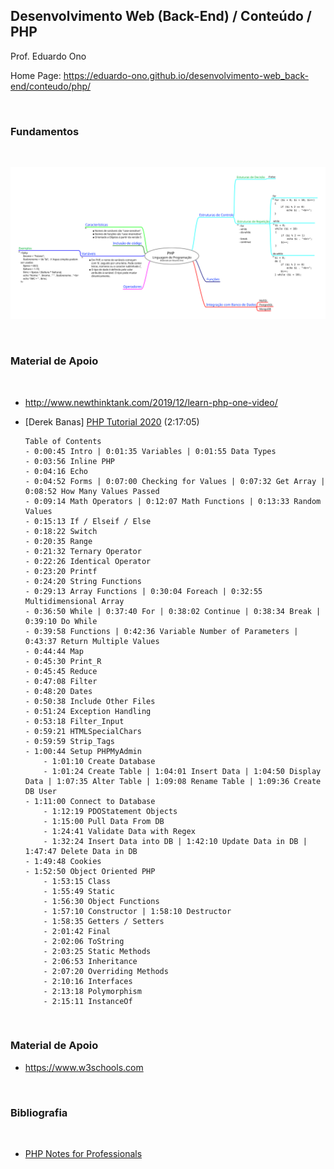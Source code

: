 ## Desenvolvimento Web (Back-End) / Conteúdo / PHP

Prof. Eduardo Ono

Home Page: https://eduardo-ono.github.io/desenvolvimento-web_back-end/conteudo/php/

<br>

### Fundamentos
<br>

![Fig.](../../mapas-mentais/php-linguagem.svg)

<br>

### Material de Apoio
<br>

* http://www.newthinktank.com/2019/12/learn-php-one-video/
* [Derek Banas] [PHP Tutorial 2020](https://www.youtube.com/watch?v=NihZYkNpslE) (2:17:05)

    ```
    Table of Contents
    - 0:00:45 Intro | 0:01:35 Variables | 0:01:55 Data Types
    - 0:03:56 Inline PHP
    - 0:04:16 Echo
    - 0:04:52 Forms | 0:07:00 Checking for Values | 0:07:32 Get Array | 0:08:52 How Many Values Passed
    - 0:09:14 Math Operators | 0:12:07 Math Functions | 0:13:33 Random Values
    - 0:15:13 If / Elseif / Else
    - 0:18:22 Switch
    - 0:20:35 Range
    - 0:21:32 Ternary Operator
    - 0:22:26 Identical Operator
    - 0:23:20 Printf
    - 0:24:20 String Functions
    - 0:29:13 Array Functions | 0:30:04 Foreach | 0:32:55 Multidimensional Array
    - 0:36:50 While | 0:37:40 For | 0:38:02 Continue | 0:38:34 Break | 0:39:10 Do While
    - 0:39:58 Functions | 0:42:36 Variable Number of Parameters | 0:43:37 Return Multiple Values
    - 0:44:44 Map
    - 0:45:30 Print_R
    - 0:45:45 Reduce
    - 0:47:08 Filter
    - 0:48:20 Dates
    - 0:50:38 Include Other Files
    - 0:51:24 Exception Handling
    - 0:53:18 Filter_Input
    - 0:59:21 HTMLSpecialChars
    - 0:59:59 Strip_Tags
    - 1:00:44 Setup PHPMyAdmin
        - 1:01:10 Create Database
        - 1:01:24 Create Table | 1:04:01 Insert Data | 1:04:50 Display Data | 1:07:35 Alter Table | 1:09:08 Rename Table | 1:09:36 Create DB User
    - 1:11:00 Connect to Database
        - 1:12:19 PDOStatement Objects
        - 1:15:00 Pull Data From DB
        - 1:24:41 Validate Data with Regex
        - 1:32:24 Insert Data into DB | 1:42:10 Update Data in DB | 1:47:47 Delete Data in DB
    - 1:49:48 Cookies
    - 1:52:50 Object Oriented PHP
        - 1:53:15 Class
        - 1:55:49 Static
        - 1:56:30 Object Functions
        - 1:57:10 Constructor | 1:58:10 Destructor
        - 1:58:35 Getters / Setters
        - 2:01:42 Final
        - 2:02:06 ToString
        - 2:03:25 Static Methods
        - 2:06:53 Inheritance
        - 2:07:20 Overriding Methods
        - 2:10:16 Interfaces
        - 2:13:18 Polymorphism
        - 2:15:11 InstanceOf
    ```

<br>

### Material de Apoio
- https://www.w3schools.com

<br>

### Bibliografia
<br>

* [PHP Notes for Professionals]()
